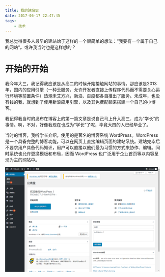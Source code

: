 ```yaml
---
title: 我的建站史
date: 2017-06-17 22:47:45
tags:
	- 技术
---
```


我总觉得很多人最早的建站始于这样的一个很简单的想法：“我要有一个属于自己的网站”。或许我当时也是这样想的？

<!--more-->

# 开始的开始

我今年大三，我记得我应该是从高二的时候开始接触网站的事情。那应该是2013年，国内的应用引擎（一种云服务，允许开发者直接上传程序代码而不需要关心运行环境等前置条件）热潮未艾方兴，新浪、百度都各自推出了服务。未成年，也没有钱的我，就想到了使用新浪应用引擎，以及其免费配额来搭建一个自己的小博客。

我记得我当时的发布在博客上的第一篇文章是说自己马上升入高三，成为“学长”的事情。啊，不对，好像我现在也成为“学长”了呢，毕竟大四的人已经毕业了。

当时的博客，我听学长介绍，使用的是著名的博客系统 WordPress。WordPress 是一个具备完整的博客功能，可以在网页上直接编辑页面的建站系统。建站完毕后不要求用户具备代码知识，用户可以直接以他们最为习惯的方式来协作、编辑。同时系统也允许更换模板和布局，因而 WordPress 也广泛用于企业首页等以内容呈现为主的网站中。

![](../images/wordpress-console.png)

